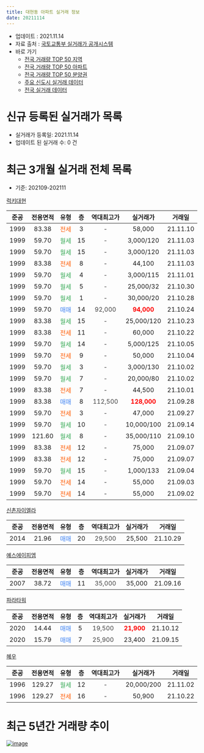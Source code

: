 ```yaml
---
title: 대현동 아파트 실거래 정보
date: 20211114
---
```


* 업데이트 : 2021.11.14
* 자료 출처 : [국토교통부 실거래가 공개시스템](http://rt.molit.go.kr)
* 바로 가기
    * [전국 거래량 TOP 50 지역](https://apt-info.github.io/apt-trade-info/tr)
    * [전국 거래량 TOP 50 아파트](https://apt-info.github.io/apt-trade-info/ta)
    * [전국 거래량 TOP 50 분양권](https://apt-info.github.io/apt-trade-info/tb)
    * [주요 신도시 실거래 데이터](https://apt-info.github.io/apt-trade-info/newtown)
    * [전국 실거래 데이터](https://apt-info.github.io/apt-trade-info/all)



<script async src="https://pagead2.googlesyndication.com/pagead/js/adsbygoogle.js"></script>
<!-- 기본광고 -->
<ins class="adsbygoogle"
     style="display:block"
     data-ad-client="ca-pub-1142216861245946"
     data-ad-slot="4805727019"
     data-ad-format="auto"
     data-full-width-responsive="true"></ins>
<script>
     (adsbygoogle = window.adsbygoogle || []).push({});
</script>


# 신규 등록된 실거래가 목록

* 실거래가 등록일: 2021.11.14
* 업데이트 된 실거래 수: 0 건




<script async src="https://pagead2.googlesyndication.com/pagead/js/adsbygoogle.js"></script>
<!-- 기본광고 -->
<ins class="adsbygoogle"
     style="display:block"
     data-ad-client="ca-pub-1142216861245946"
     data-ad-slot="4805727019"
     data-ad-format="auto"
     data-full-width-responsive="true"></ins>
<script>
     (adsbygoogle = window.adsbygoogle || []).push({});
</script>


# 최근 3개월 실거래 전체 목록
* 기준: 202109-202111


[럭키대현](https://search.naver.com/search.naver?query=%EB%9F%AD%ED%82%A4%EB%8C%80%ED%98%84)

|준공|전용면적|유형|층|역대최고가|실거래가|거래일|
|:---:|:---:|:---:|:---:|:---:|:---:|:---:|
|1999|83.38|<span style="color:#FF5A00">전세</span>|3|<span style="color:#444444">-</span>|58,000|21.11.10|
|1999|59.70|<span style="color:#34A853">월세</span>|15|<span style="color:#444444">-</span>|3,000/120|21.11.03|
|1999|59.70|<span style="color:#34A853">월세</span>|15|<span style="color:#444444">-</span>|3,000/120|21.11.03|
|1999|83.38|<span style="color:#FF5A00">전세</span>|8|<span style="color:#444444">-</span>|44,100|21.11.03|
|1999|59.70|<span style="color:#34A853">월세</span>|4|<span style="color:#444444">-</span>|3,000/115|21.11.01|
|1999|59.70|<span style="color:#34A853">월세</span>|5|<span style="color:#444444">-</span>|25,000/32|21.10.30|
|1999|59.70|<span style="color:#34A853">월세</span>|1|<span style="color:#444444">-</span>|30,000/20|21.10.28|
|1999|59.70|<span style="color:#4285F3">매매</span>|14|<span style="color:#444444">92,000</span>|<b><span style="color:#FF0000">94,000</span></b>|21.10.24|
|1999|83.38|<span style="color:#34A853">월세</span>|15|<span style="color:#444444">-</span>|25,000/120|21.10.23|
|1999|83.38|<span style="color:#FF5A00">전세</span>|11|<span style="color:#444444">-</span>|60,000|21.10.22|
|1999|59.70|<span style="color:#34A853">월세</span>|14|<span style="color:#444444">-</span>|5,000/125|21.10.05|
|1999|59.70|<span style="color:#FF5A00">전세</span>|9|<span style="color:#444444">-</span>|50,000|21.10.04|
|1999|59.70|<span style="color:#34A853">월세</span>|3|<span style="color:#444444">-</span>|3,000/130|21.10.02|
|1999|59.70|<span style="color:#34A853">월세</span>|7|<span style="color:#444444">-</span>|20,000/80|21.10.02|
|1999|83.38|<span style="color:#FF5A00">전세</span>|7|<span style="color:#444444">-</span>|44,500|21.10.01|
|1999|83.38|<span style="color:#4285F3">매매</span>|8|<span style="color:#444444">112,500</span>|<b><span style="color:#FF0000">128,000</span></b>|21.09.28|
|1999|59.70|<span style="color:#FF5A00">전세</span>|3|<span style="color:#444444">-</span>|47,000|21.09.27|
|1999|59.70|<span style="color:#34A853">월세</span>|10|<span style="color:#444444">-</span>|10,000/100|21.09.14|
|1999|121.60|<span style="color:#34A853">월세</span>|8|<span style="color:#444444">-</span>|35,000/110|21.09.10|
|1999|83.38|<span style="color:#FF5A00">전세</span>|12|<span style="color:#444444">-</span>|75,000|21.09.07|
|1999|83.38|<span style="color:#FF5A00">전세</span>|12|<span style="color:#444444">-</span>|75,000|21.09.07|
|1999|59.70|<span style="color:#34A853">월세</span>|15|<span style="color:#444444">-</span>|1,000/133|21.09.04|
|1999|59.70|<span style="color:#FF5A00">전세</span>|14|<span style="color:#444444">-</span>|55,000|21.09.03|
|1999|59.70|<span style="color:#FF5A00">전세</span>|14|<span style="color:#444444">-</span>|55,000|21.09.02|

[신촌자이엘라](https://search.naver.com/search.naver?query=%EC%8B%A0%EC%B4%8C%EC%9E%90%EC%9D%B4%EC%97%98%EB%9D%BC)

|준공|전용면적|유형|층|역대최고가|실거래가|거래일|
|:---:|:---:|:---:|:---:|:---:|:---:|:---:|
|2014|21.96|<span style="color:#4285F3">매매</span>|20|<span style="color:#444444">29,500</span>|25,500|21.10.29|

[예스에이피엠](https://search.naver.com/search.naver?query=%EC%98%88%EC%8A%A4%EC%97%90%EC%9D%B4%ED%94%BC%EC%97%A0)

|준공|전용면적|유형|층|역대최고가|실거래가|거래일|
|:---:|:---:|:---:|:---:|:---:|:---:|:---:|
|2007|38.72|<span style="color:#4285F3">매매</span>|11|<span style="color:#444444">35,000</span>|35,000|21.09.16|

[파라타워](https://search.naver.com/search.naver?query=%ED%8C%8C%EB%9D%BC%ED%83%80%EC%9B%8C)

|준공|전용면적|유형|층|역대최고가|실거래가|거래일|
|:---:|:---:|:---:|:---:|:---:|:---:|:---:|
|2020|14.44|<span style="color:#4285F3">매매</span>|5|<span style="color:#444444">19,500</span>|<b><span style="color:#FF0000">21,900</span></b>|21.10.12|
|2020|15.79|<span style="color:#4285F3">매매</span>|7|<span style="color:#444444">25,900</span>|23,400|21.09.15|

[혜우](https://search.naver.com/search.naver?query=%ED%98%9C%EC%9A%B0)

|준공|전용면적|유형|층|역대최고가|실거래가|거래일|
|:---:|:---:|:---:|:---:|:---:|:---:|:---:|
|1996|129.27|<span style="color:#34A853">월세</span>|12|<span style="color:#444444">-</span>|20,000/200|21.11.02|
|1996|129.27|<span style="color:#FF5A00">전세</span>|16|<span style="color:#444444">-</span>|50,900|21.10.22|



<script async src="https://pagead2.googlesyndication.com/pagead/js/adsbygoogle.js"></script>
<!-- 기본광고 -->
<ins class="adsbygoogle"
     style="display:block"
     data-ad-client="ca-pub-1142216861245946"
     data-ad-slot="4805727019"
     data-ad-format="auto"
     data-full-width-responsive="true"></ins>
<script>
     (adsbygoogle = window.adsbygoogle || []).push({});
</script>


# 최근 5년간 거래량 추이


<div style="width:100%;">
    <canvas id="deal_progress" height="200"></canvas>
</div>

<script>
new Chart(document.getElementById("deal_progress"), {
    type: 'line',
    data: {
        labels: ['16.01','16.02','16.03','16.04','16.05','16.06','16.07','16.08','16.09','16.10','16.11','16.12','17.01','17.02','17.03','17.04','17.05','17.06','17.07','17.08','17.09','17.10','17.11','17.12','18.01','18.02','18.03','18.04','18.05','18.06','18.07','18.08','18.09','18.10','18.11','18.12','19.01','19.02','19.03','19.04','19.05','19.06','19.07','19.08','19.09','19.10','19.11','19.12','20.01','20.02','20.03','20.04','20.05','20.06','20.07','20.08','20.09','20.10','20.11','20.12','21.01','21.02','21.03','21.04','21.05','21.06','21.07','21.08','21.09','21.10','21.11'],
        datasets: [{
            label: '매매/분양권',
            data: [4,2,9,6,5,7,7,9,5,11,3,4,1,6,6,5,11,10,9,4,4,5,6,10,21,6,8,2,5,6,6,7,1,3,2,3,0,1,4,0,2,5,4,3,9,9,11,7,8,1,2,2,2,5,14,2,8,4,8,10,1,3,6,4,5,2,3,4,3,3,0],
            borderColor: "rgba(66, 133, 243, 1)",
            backgroundColor: "rgba(66, 133, 243, 0.05)",
            borderWidth: 1,
            pointRadius: 0,
            fill: false,
            lineTension: 0
        },{
            label: '전/월세',
            data: [26,14,8,8,13,4,5,8,5,9,9,18,14,20,10,6,8,9,13,7,9,11,11,19,29,20,11,10,10,9,10,17,5,10,12,26,28,14,6,8,10,13,16,12,9,4,12,21,25,23,5,9,16,9,12,16,15,14,8,17,17,8,11,6,17,18,15,15,8,10,6],
            borderColor: "rgba(255, 90, 0, 1)",
            backgroundColor: "rgba(255, 90, 0, 0.05)",
            borderWidth: 1,
            pointRadius: 0,
            fill: false,
            lineTension: 0
        },{
            label: '합계',
            data: [30,16,17,14,18,11,12,17,10,20,12,22,15,26,16,11,19,19,22,11,13,16,17,29,50,26,19,12,15,15,16,24,6,13,14,29,28,15,10,8,12,18,20,15,18,13,23,28,33,24,7,11,18,14,26,18,23,18,16,27,18,11,17,10,22,20,18,19,11,13,6],
            borderColor: "rgba(0, 0, 0, 1)",
            backgroundColor: "rgba(0, 0, 0, 0.03)",
            borderWidth: 0.1,
            pointRadius: 0,
            fill: true,
            lineTension: 0
        }
        ]
    },
    options: {
        responsive: true,
        title: {
            display: false
        },
        tooltips: {
            mode: 'index',
            intersect: false
        },
        hover: {
            mode: 'nearest',
            intersect: true
        },
        scales: {
            xAxes: [{
                display: true,
                scaleLabel: {
                    display: true,
                    labelString: '년/월'
                }
            }],
            yAxes: [{
                display: true,
                ticks: {
                    suggestedMin: 0,
                },
                scaleLabel: {
                    display: true,
                    labelString: '실거래 수'
                }
            }]
        }
    }
});

</script>


[![image](https://apt-info.github.io/images/2020-01-03-apt-trade-info/1024x500.png)](https://play.google.com/store/apps/details?id=com.aptinfo.apttradeinfo)

